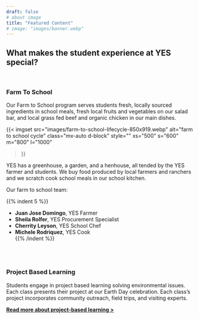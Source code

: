 ```yaml
---
draft: false
# about image
title: "Featured Content"
# image: "images/banner.webp"
---
```


## What makes the student experience at YES special?
<br>

### Farm To School
Our Farm to School program serves students fresh, locally sourced ingredients in school meals, fresh local fruits and vegetables on our salad bar, and local grass fed beef and organic chicken in our main dishes. 

{{< imgset 
    src="images/farm-to-school-lifecycle-850x919.webp" 
    alt="farm to school cycle" 
    class="mx-auto d-block" 
    style="" 
    xs="500" s="600" m="800" l="1000"
>}}

YES has a greenhouse, a garden, and a henhouse, all tended by the YES farmer and students. We buy food produced by local farmers and ranchers and we scratch cook school meals in our school kitchen. 

Our farm to school team:

{{% indent 5 %}}
- **Juan Jose Domingo**, YES Farmer 
- **Sheila Rolfer**, YES Procurement Specialist 
- **Cherrity Leyson**, YES School Chef 
- **Michele Rodriquez**, YES Cook   
{{% /indent %}}  
<br>
<br>


### Project Based Learning
Students engage in project based learning solving environmental issues. Each class presents their project at our Earth Day celebration. Each class’s project incorporates community outreach, field trips, and visiting experts.   

**[Read more about project-based learning >](/program/project-based-learning)**
